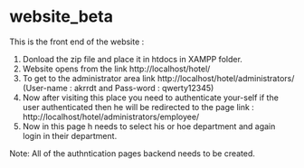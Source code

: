 # website_beta
This is the front end of the website :
1) Donload the zip file and place it in htdocs in XAMPP folder.
2) Website opens from the link http://localhost/hotel/
3) To get to the administrator area link http://localhost/hotel/administrators/ (User-name : akrrdt and Pass-word : qwerty12345)
4) Now after visiting this place you need to authenticate your-self if the user authenticated then he will be redirected to the page link : http://localhost/hotel/administrators/employee/ 
5) Now in this page h needs to select his or hoe department and again login in their department.





Note: 
All of the authntication pages backend needs to be created.
